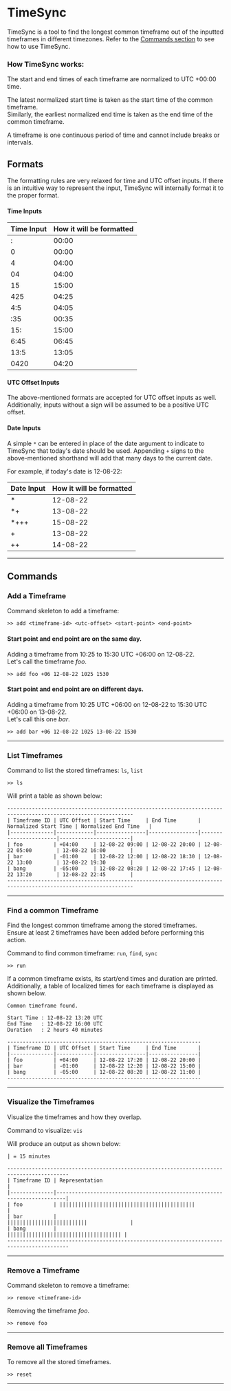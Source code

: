 # TimeSync

TimeSync is a tool to find the longest common timeframe out of the inputted timeframes in different timezones. Refer to the [Commands section](#commands) to see how to use TimeSync.

### How TimeSync works:

The start and end times of each timeframe are normalized to UTC +00:00 time.

The latest normalized start time is taken as the start time of the common timeframe.  
Similarly, the earliest normalized end time is taken as the end time of the common timeframe.

A timeframe is one continuous period of time and cannot include breaks or intervals.


## Formats
The formatting rules are very relaxed for time and UTC offset inputs.
If there is an intuitive way
to represent the input, TimeSync will internally format it to the proper format.  

#### Time Inputs

| Time Input | How it will be formatted |
|------------|--------------------------|
| :          | 00:00                    |
| 0          | 00:00                    |
| 4          | 04:00                    |
| 04         | 04:00                    |
| 15         | 15:00                    |
| 425        | 04:25                    |
| 4:5        | 04:05                    |
| :35        | 00:35                    |
| 15:        | 15:00                    |
| 6:45       | 06:45                    |
| 13:5       | 13:05                    |
| 0420       | 04:20                    |

#### UTC Offset Inputs
The above-mentioned formats are accepted for UTC offset inputs as well.  
Additionally, inputs without a sign will be assumed to be a positive UTC offset.

#### Date Inputs
A simple `*` can be entered in place of the date argument to indicate to TimeSync that today's date should be used.
Appending `+` signs to the above-mentioned shorthand will add that many days to the current date.

For example, if today's date is 12-08-22:

| Date Input | How it will be formatted |
|------------|--------------------------|
| *          | 12-08-22                 |
| *+         | 13-08-22                 |
| *+++       | 15-08-22                 |
| +          | 13-08-22                 |
| ++         | 14-08-22                 |

___


## Commands

### Add a Timeframe

Command skeleton to add a timeframe:

```shell
>> add <timeframe-id> <utc-offset> <start-point> <end-point>
```

#### Start point and end point are on the same day.  

Adding a timeframe from 10:25 to 15:30 UTC +06:00 on 12-08-22.  
Let's call the timeframe _foo_.

```shell
>> add foo +06 12-08-22 1025 1530
```

#### Start point and end point are on different days.  

Adding a timeframe from 10:25 UTC +06:00 on 12-08-22 to 15:30 UTC +06:00 on 13-08-22.  
Let's call this one _bar_.

```shell
>> add bar +06 12-08-22 1025 13-08-22 1530
```

___

### List Timeframes

Command to list the stored timeframes: `ls`, `list`

```shell
>> ls
```

Will print a table as shown below:

```shell
---------------------------------------------------------------------------------------------------------------
| Timeframe ID | UTC Offset | Start Time     | End Time       | Normalized Start Time | Normalized End Time   |
|--------------|------------|----------------|----------------|-----------------------|-----------------------|
| foo          | +04:00     | 12-08-22 09:00 | 12-08-22 20:00 | 12-08-22 05:00        | 12-08-22 16:00        |
| bar          | -01:00     | 12-08-22 12:00 | 12-08-22 18:30 | 12-08-22 13:00        | 12-08-22 19:30        |
| bang         | -05:00     | 12-08-22 08:20 | 12-08-22 17:45 | 12-08-22 13:20        | 12-08-22 22:45        |
---------------------------------------------------------------------------------------------------------------
```

___

### Find a common Timeframe

Find the longest common timeframe among the stored timeframes.  
Ensure at least 2 timeframes have been added before performing this action.

Command to find common timeframe: `run`, `find`, `sync`

```shell
>> run
```

If a common timeframe exists, its start/end times and duration are printed.  
Additionally, a table of localized times for each timeframe is displayed as shown below.  

```shell
Common timeframe found.

Start Time : 12-08-22 13:20 UTC
End Time   : 12-08-22 16:00 UTC
Duration   : 2 hours 40 minutes

---------------------------------------------------------------
| Timeframe ID | UTC Offset | Start Time     | End Time       |
|--------------|------------|----------------|----------------|
| foo          | +04:00     | 12-08-22 17:20 | 12-08-22 20:00 |
| bar          | -01:00     | 12-08-22 12:20 | 12-08-22 15:00 |
| bang         | -05:00     | 12-08-22 08:20 | 12-08-22 11:00 |
---------------------------------------------------------------
```

___

### Visualize the Timeframes

Visualize the timeframes and how they overlap.  

Command to visualize: `vis`  

Will produce an output as shown below:

```shell
| = 15 minutes

------------------------------------------------------------------------------------------
| Timeframe ID | Representation                                                          |
|--------------|-------------------------------------------------------------------------|
| foo          | ||||||||||||||||||||||||||||||||||||||||||||                            |
| bar          |                                 ||||||||||||||||||||||||||              |
| bang         |                                   ||||||||||||||||||||||||||||||||||||| |
------------------------------------------------------------------------------------------
```

___

### Remove a Timeframe

Command skeleton to remove a timeframe:

```shell
>> remove <timeframe-id>
```

Removing the timeframe _foo_.

```shell
>> remove foo
```

___

### Remove all Timeframes

To remove all the stored timeframes.

```shell
>> reset
```

___
